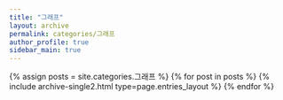 ```yaml
---
title: "그래프"
layout: archive
permalink: categories/그래프
author_profile: true
sidebar_main: true
---
```


{% assign posts = site.categories.그래프 %}
{% for post in posts %} {% include archive-single2.html type=page.entries_layout %} {% endfor %}
